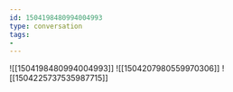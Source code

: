```yaml
---
id: 1504198480994004993
type: conversation
tags:
- 
---
```

![[1504198480994004993]]
![[1504207980559970306]]
![[1504225737535987715]]

